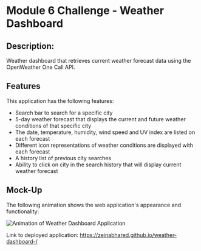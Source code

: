 # Module 6 Challenge - Weather Dashboard 

## Description: 
Weather dashboard that retrieves current weather forecast data using the OpenWeather One Call API. 

## Features 
This application has the following features: 
* Search bar to search for a specific city 
* 5-day weather forecast that displays the current and future weather conditions of that specific city 
* The date, temperature, humidity, wind speed and UV index are listed on each forecast 
* Different icon representations of weather conditions are displayed with each forecast 
* A history list of previous city searches 
* Ability to click on city in the search history that will display current weather forecast 

## Mock-Up 
The following animation shows the web application's appearance and functionality:

![Animation of Weather Dashboard Application](./assets/images%20/weather-app.gif)

Link to deployed application: https://zeinabhared.github.io/weather-dashboard-/

